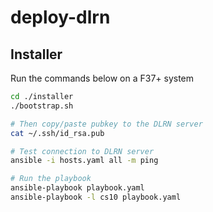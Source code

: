 # deploy-dlrn

## Installer
Run the commands below on a F37+ system
``` bash
cd ./installer
./bootstrap.sh

# Then copy/paste pubkey to the DLRN server
cat ~/.ssh/id_rsa.pub

# Test connection to DLRN server
ansible -i hosts.yaml all -m ping

# Run the playbook
ansible-playbook playbook.yaml
ansible-playbook -l cs10 playbook.yaml
```
